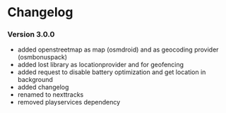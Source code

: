# Changelog

### Version 3.0.0

* added openstreetmap as map (osmdroid) and as geocoding provider (osmbonuspack)
* added lost library as locationprovider and for geofencing
* added request to disable battery optimization and get location in background
* added changelog
* renamed to nexttracks
* removed playservices dependency
